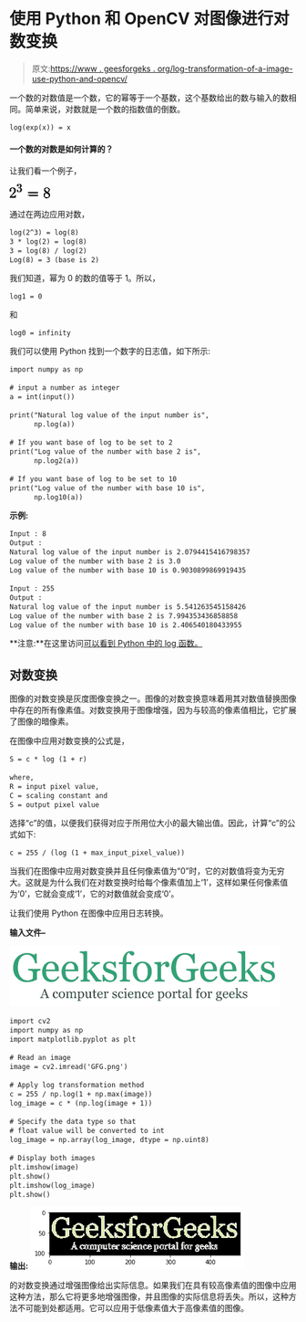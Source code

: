 # 使用 Python 和 OpenCV 对图像进行对数变换

> 原文:[https://www . geesforgeks . org/log-transformation-of-a-image-use-python-and-opencv/](https://www.geeksforgeeks.org/log-transformation-of-an-image-using-python-and-opencv/)

一个数的对数值是一个数，它的幂等于一个基数，这个基数给出的数与输入的数相同。简单来说，对数就是一个数的指数值的倒数。

```
log(exp(x)) = x
```

#### 一个数的对数是如何计算的？

让我们看一个例子，

![2^3 = 8](img/aedcdee40a25d6f91f3c698298b8e576.png "Rendered by QuickLaTeX.com")

通过在两边应用对数，

```
log(2^3) = log(8)
3 * log(2) = log(8)
3 = log(8) / log(2)
Log(8) = 3 (base is 2)
```

我们知道，幂为 0 的数的值等于 1。所以，

```
log1 = 0 
```

和

```
log0 = infinity
```

我们可以使用 Python 找到一个数字的日志值，如下所示:

```
import numpy as np

# input a number as integer
a = int(input())

print("Natural log value of the input number is", 
      np.log(a))

# If you want base of log to be set to 2
print("Log value of the number with base 2 is", 
      np.log2(a))

# If you want base of log to be set to 10
print("Log value of the number with base 10 is",
      np.log10(a))
```

**示例:**

```
Input : 8
Output : 
Natural log value of the input number is 2.0794415416798357
Log value of the number with base 2 is 3.0
Log value of the number with base 10 is 0.9030899869919435

Input : 255
Output : 
Natural log value of the input number is 5.541263545158426
Log value of the number with base 2 is 7.994353436858858
Log value of the number with base 10 is 2.406540180433955

```

**注意:**在这里访问[可以看到 Python 中的 log 函数。](https://www.geeksforgeeks.org/log-functions-python/)

## 对数变换

图像的对数变换是灰度图像变换之一。图像的对数变换意味着用其对数值替换图像中存在的所有像素值。对数变换用于图像增强，因为与较高的像素值相比，它扩展了图像的暗像素。

在图像中应用对数变换的公式是，

```
S = c * log (1 + r)

where,
R = input pixel value,
C = scaling constant and
S = output pixel value
```

选择“c”的值，以便我们获得对应于所用位大小的最大输出值。因此，计算“c”的公式如下:

```
c = 255 / (log (1 + max_input_pixel_value))
```

当我们在图像中应用对数变换并且任何像素值为“0”时，它的对数值将变为无穷大。这就是为什么我们在对数变换时给每个像素值加上‘1’，这样如果任何像素值为‘0’，它就会变成‘1’，它的对数值就会变成‘0’。

让我们使用 Python 在图像中应用日志转换。

**输入文件–**

![python-log-transformation](img/06800b018696c0892a5baebd919262c2.png)

```
import cv2
import numpy as np
import matplotlib.pyplot as plt

# Read an image
image = cv2.imread('GFG.png')

# Apply log transformation method
c = 255 / np.log(1 + np.max(image))
log_image = c * (np.log(image + 1))

# Specify the data type so that
# float value will be converted to int
log_image = np.array(log_image, dtype = np.uint8)

# Display both images
plt.imshow(image)
plt.show()
plt.imshow(log_image)
plt.show()
```

**输出:**
![python-log-transformation](img/862ec6dde646a6743900de4fa495c622.png)

的对数变换通过增强图像给出实际信息。如果我们在具有较高像素值的图像中应用这种方法，那么它将更多地增强图像，并且图像的实际信息将丢失。所以，这种方法不可能到处都适用。它可以应用于低像素值大于高像素值的图像。